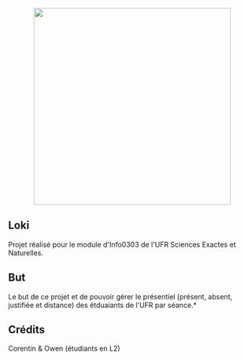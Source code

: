 <p align="center"><a href="https://laravel.com" target="_blank"><img src="https://raw.githubusercontent.com/laravel/art/master/logo-lockup/5%20SVG/2%20CMYK/1%20Full%20Color/laravel-logolockup-cmyk-red.svg" width="400"></a></p>

## Loki

Projet réalisé pour le module d'Info0303 de l'UFR Sciences Exactes et Naturelles.


## But

Le but de ce projet et de pouvoir gérer le présentiel (présent, absent, justifiée et distance) des étduaiants de l'UFR par séance.*

## Crédits

Corentin & Owen (étudiants en L2)
